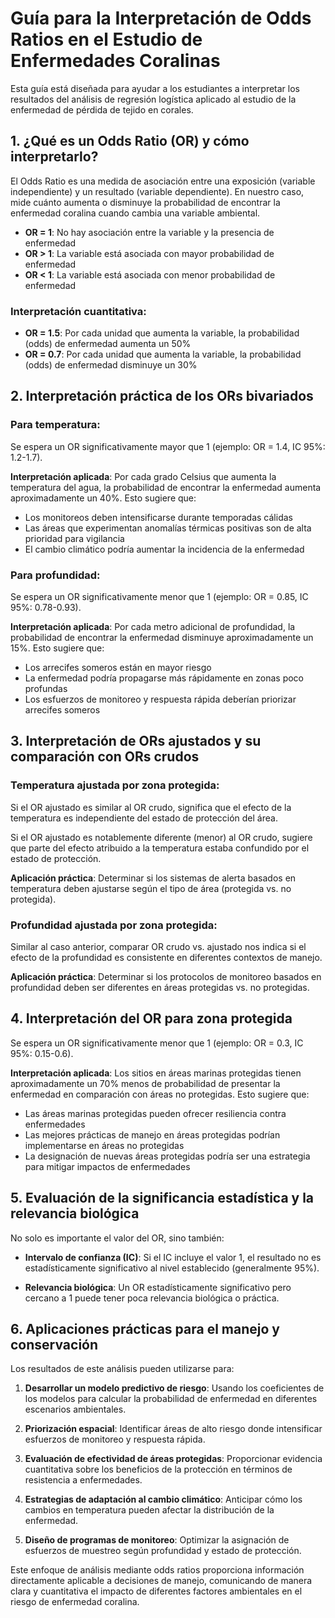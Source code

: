 # Guía para la Interpretación de Odds Ratios en el Estudio de Enfermedades Coralinas

Esta guía está diseñada para ayudar a los estudiantes a interpretar los resultados del análisis de regresión logística aplicado al estudio de la enfermedad de pérdida de tejido en corales.

## 1. ¿Qué es un Odds Ratio (OR) y cómo interpretarlo?

El Odds Ratio es una medida de asociación entre una exposición (variable independiente) y un resultado (variable dependiente). En nuestro caso, mide cuánto aumenta o disminuye la probabilidad de encontrar la enfermedad coralina cuando cambia una variable ambiental.

- **OR = 1**: No hay asociación entre la variable y la presencia de enfermedad
- **OR > 1**: La variable está asociada con mayor probabilidad de enfermedad
- **OR < 1**: La variable está asociada con menor probabilidad de enfermedad

### Interpretación cuantitativa:
- **OR = 1.5**: Por cada unidad que aumenta la variable, la probabilidad (odds) de enfermedad aumenta un 50%
- **OR = 0.7**: Por cada unidad que aumenta la variable, la probabilidad (odds) de enfermedad disminuye un 30%

## 2. Interpretación práctica de los ORs bivariados

### Para temperatura:
Se espera un OR significativamente mayor que 1 (ejemplo: OR = 1.4, IC 95%: 1.2-1.7). 

**Interpretación aplicada**: Por cada grado Celsius que aumenta la temperatura del agua, la probabilidad de encontrar la enfermedad aumenta aproximadamente un 40%. Esto sugiere que:
- Los monitoreos deben intensificarse durante temporadas cálidas
- Las áreas que experimentan anomalías térmicas positivas son de alta prioridad para vigilancia
- El cambio climático podría aumentar la incidencia de la enfermedad

### Para profundidad:
Se espera un OR significativamente menor que 1 (ejemplo: OR = 0.85, IC 95%: 0.78-0.93).

**Interpretación aplicada**: Por cada metro adicional de profundidad, la probabilidad de encontrar la enfermedad disminuye aproximadamente un 15%. Esto sugiere que:
- Los arrecifes someros están en mayor riesgo
- La enfermedad podría propagarse más rápidamente en zonas poco profundas
- Los esfuerzos de monitoreo y respuesta rápida deberían priorizar arrecifes someros

## 3. Interpretación de ORs ajustados y su comparación con ORs crudos

### Temperatura ajustada por zona protegida:
Si el OR ajustado es similar al OR crudo, significa que el efecto de la temperatura es independiente del estado de protección del área.

Si el OR ajustado es notablemente diferente (menor) al OR crudo, sugiere que parte del efecto atribuido a la temperatura estaba confundido por el estado de protección.

**Aplicación práctica**: Determinar si los sistemas de alerta basados en temperatura deben ajustarse según el tipo de área (protegida vs. no protegida).

### Profundidad ajustada por zona protegida:
Similar al caso anterior, comparar OR crudo vs. ajustado nos indica si el efecto de la profundidad es consistente en diferentes contextos de manejo.

**Aplicación práctica**: Determinar si los protocolos de monitoreo basados en profundidad deben ser diferentes en áreas protegidas vs. no protegidas.

## 4. Interpretación del OR para zona protegida

Se espera un OR significativamente menor que 1 (ejemplo: OR = 0.3, IC 95%: 0.15-0.6).

**Interpretación aplicada**: Los sitios en áreas marinas protegidas tienen aproximadamente un 70% menos de probabilidad de presentar la enfermedad en comparación con áreas no protegidas. Esto sugiere que:
- Las áreas marinas protegidas pueden ofrecer resiliencia contra enfermedades
- Las mejores prácticas de manejo en áreas protegidas podrían implementarse en áreas no protegidas
- La designación de nuevas áreas protegidas podría ser una estrategia para mitigar impactos de enfermedades

## 5. Evaluación de la significancia estadística y la relevancia biológica

No solo es importante el valor del OR, sino también:

- **Intervalo de confianza (IC)**: Si el IC incluye el valor 1, el resultado no es estadísticamente significativo al nivel establecido (generalmente 95%).

- **Relevancia biológica**: Un OR estadísticamente significativo pero cercano a 1 puede tener poca relevancia biológica o práctica.

## 6. Aplicaciones prácticas para el manejo y conservación

Los resultados de este análisis pueden utilizarse para:

1. **Desarrollar un modelo predictivo de riesgo**: Usando los coeficientes de los modelos para calcular la probabilidad de enfermedad en diferentes escenarios ambientales.

2. **Priorización espacial**: Identificar áreas de alto riesgo donde intensificar esfuerzos de monitoreo y respuesta rápida.

3. **Evaluación de efectividad de áreas protegidas**: Proporcionar evidencia cuantitativa sobre los beneficios de la protección en términos de resistencia a enfermedades.

4. **Estrategias de adaptación al cambio climático**: Anticipar cómo los cambios en temperatura pueden afectar la distribución de la enfermedad.

5. **Diseño de programas de monitoreo**: Optimizar la asignación de esfuerzos de muestreo según profundidad y estado de protección.

Este enfoque de análisis mediante odds ratios proporciona información directamente aplicable a decisiones de manejo, comunicando de manera clara y cuantitativa el impacto de diferentes factores ambientales en el riesgo de enfermedad coralina.